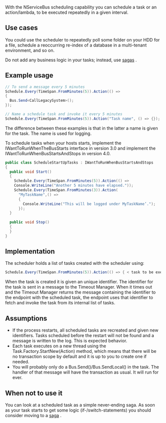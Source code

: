 <!--
title: "Scheduling with NServiceBus"
tags: ""
summary: "With the NServiceBus scheduling capability you can schedule a task or an action/lambda, to be executed repeatedly in a given interval."
-->

With the NServiceBus scheduling capability you can schedule a task or an action/lambda, to be executed repeatedly in a given interval.

Use cases
---------

You could use the scheduler to repeatedly poll some folder on your HDD for a file, schedule a reoccurring re-index of a database in a multi-tenant environment, and so on.

Do not add any business logic in your tasks; instead, use
[sagas](sagas-in-nservicebus.md) .

Example usage
-------------



```C#
// To send a message every 5 minutes
Schedule.Every(TimeSpan.FromMinutes(5)).Action(() => 
{ 
  Bus.Send<CallLegacySystem>(); 
});

// Name a schedule task and invoke it every 5 minutes
Schedule.Every(TimeSpan.FromMinutes(5)).Action("Task name", () => {});
```



The difference between these examples is that in the latter a name is given for the task. The name is used for logging.

To schedule tasks when your hosts starts, implement the IWantToRunWhenTheBusStarts interface in version 3.0 and implement the IWantToRunWhenBusStartsAndStops in version 4.0.


```C#
public class ScheduleStartUpTasks : IWantToRunWhenBusStartsAndStops
{
  public void Start()
  {
    Schedule.Every(TimeSpan.FromMinutes(5)).Action(() =>
    Console.WriteLine("Another 5 minutes have elapsed."));
    Schedule.Every(TimeSpan.FromMinutes(3)).Action(
      "MyTaskName",() =>
      { 
        Console.WriteLine("This will be logged under MyTaskName’.");
      });
  }
  
  public void Stop()
  {
  }
}
```

 Implementation
--------------

The scheduler holds a list of tasks created with the scheduler using:


```C#
Schedule.Every(TimeSpan.FromMinutes(5)).Action(() => { < task to be executed > })
```

 When the task is created it is given an unique identifier. The identifier for the task is sent in a message to the Timeout Manager. When it times out and the Timeout Manager returns the message containing the identifier to the endpoint with the scheduled task, the endpoint uses that identifier to fetch and invoke the task from its internal list of tasks.

Assumptions
-----------

-   If the process restarts, all scheduled tasks are recreated and given
    new identifiers. Tasks scheduled before the restart will not be
    found and a message is written to the log. This is expected
    behavior.
-   Each task executes on a new thread using the
    Task.Factory.StartNew(Action) method, which means that there will be
    no transaction scope by default and it is up to you to create one if
    needed.
-   You will probably only do a Bus.Send()/Bus.SendLocal() in the task.
    The handler of that message will have the transaction as usual. It
    will run for ever.

When not to use it
------------------

You can look at a scheduled task as a simple never-ending saga. As soon as your task starts to get some logic (if-/switch-statements) you should consider moving to a [saga](sagas-in-nservicebus.md) .

